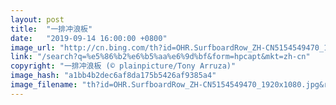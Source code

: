 ```yaml
---
layout: post
title:  "一排冲浪板"
date:   "2019-09-14 16:00:00 +0800"
image_url: "http://cn.bing.com/th?id=OHR.SurfboardRow_ZH-CN5154549470_1920x1080.jpg&rf=LaDigue_1920x1080.jpg&pid=hp"
link: "/search?q=%e5%86%b2%e6%b5%aa%e6%9d%bf&form=hpcapt&mkt=zh-cn"
copyright: "一排冲浪板 (© plainpicture/Tony Arruza)"
image_hash: "a1bb4b2dec6af8da175b5426af9385a4"
image_filename: "th?id=OHR.SurfboardRow_ZH-CN5154549470_1920x1080.jpg&rf=LaDigue_1920x1080.jpg&pid=hp"
---
```

